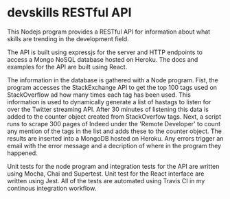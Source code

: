 # devskills RESTful API

This Nodejs program provides a RESTful API for information about what skills are trending in the development field.

The API is built using expressjs for the server and HTTP endpoints to access a Mongo NoSQL database hosted on Heroku. The docs and examples for the API are built using React.

The information in the database is gathered with a Node program. Fist, the program accesses the StackExchange API to get the top 100 tags used on StackOverflow ad how many times each tag has been used. This information is used to dynamically generate a list of hastags to listen for over the Twitter streaming API. After 30 minutes of listening this data is added to the counter object created from StackOverfow tags. Next, a script runs to scrape 300 pages of Indeed under the 'Remote Developer' to count any mention of the tags in the list and adds these to the counter object. The results are inserted into a MongoDB hosted on Heroku. Any errors trigger an email with the error message and a decription of where in the program they happened.

Unit tests for the node program and integration tests for the API are written using Mocha, Chai and Supertest. Unit test for the React interface are written using Jest. All of the tests are automated using Travis CI in my continous integration workflow.